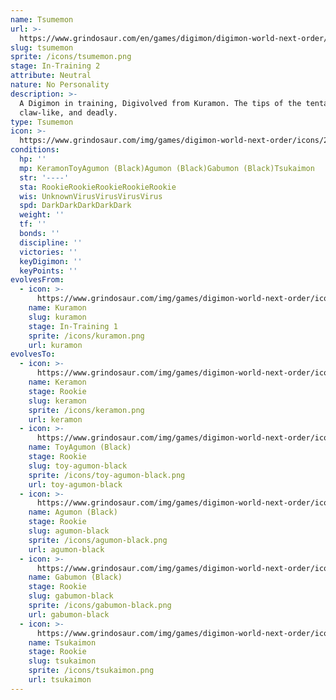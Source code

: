 ```yaml
---
name: Tsumemon
url: >-
  https://www.grindosaur.com/en/games/digimon/digimon-world-next-order/digimon/20-tsumemon
slug: tsumemon
sprite: /icons/tsumemon.png
stage: In-Training 2
attribute: Neutral
nature: No Personality
description: >-
  A Digimon in training, Digivolved from Kuramon. The tips of the tentacles are
  claw-like, and deadly.
type: Tsumemon
icon: >-
  https://www.grindosaur.com/img/games/digimon-world-next-order/icons/20-tsumemon-icon.png
conditions:
  hp: ''
  mp: KeramonToyAgumon (Black)Agumon (Black)Gabumon (Black)Tsukaimon
  str: '----'
  sta: RookieRookieRookieRookieRookie
  wis: UnknownVirusVirusVirusVirus
  spd: DarkDarkDarkDarkDark
  weight: ''
  tf: ''
  bonds: ''
  discipline: ''
  victories: ''
  keyDigimon: ''
  keyPoints: ''
evolvesFrom:
  - icon: >-
      https://www.grindosaur.com/img/games/digimon-world-next-order/icons/9-kuramon-icon-small.png
    name: Kuramon
    slug: kuramon
    stage: In-Training 1
    sprite: /icons/kuramon.png
    url: kuramon
evolvesTo:
  - icon: >-
      https://www.grindosaur.com/img/games/digimon-world-next-order/icons/56-keramon-icon-small.png
    name: Keramon
    stage: Rookie
    slug: keramon
    sprite: /icons/keramon.png
    url: keramon
  - icon: >-
      https://www.grindosaur.com/img/games/digimon-world-next-order/icons/51-toyagumon-black-icon-small.png
    name: ToyAgumon (Black)
    stage: Rookie
    slug: toy-agumon-black
    sprite: /icons/toy-agumon-black.png
    url: toy-agumon-black
  - icon: >-
      https://www.grindosaur.com/img/games/digimon-world-next-order/icons/45-agumon-black-icon-small.png
    name: Agumon (Black)
    stage: Rookie
    slug: agumon-black
    sprite: /icons/agumon-black.png
    url: agumon-black
  - icon: >-
      https://www.grindosaur.com/img/games/digimon-world-next-order/icons/47-gabumon-black-icon-small.png
    name: Gabumon (Black)
    stage: Rookie
    slug: gabumon-black
    sprite: /icons/gabumon-black.png
    url: gabumon-black
  - icon: >-
      https://www.grindosaur.com/img/games/digimon-world-next-order/icons/49-tsukaimon-icon-small.png
    name: Tsukaimon
    stage: Rookie
    slug: tsukaimon
    sprite: /icons/tsukaimon.png
    url: tsukaimon
---
```


